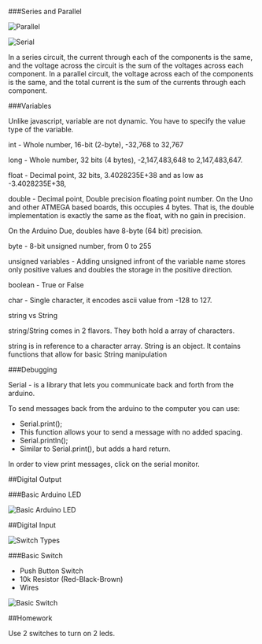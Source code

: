 ###Series and Parallel

![Parallel](https://github.com/zevenrodriguez/CIM542-642/blob/master/Breadboard%20examples/parallel_bb.jpg)

![Serial](https://github.com/zevenrodriguez/CIM542-642/blob/master/Breadboard%20examples/series_bb.jpg)

In a series circuit, the current through each of the components is the same, and the voltage across the circuit is the sum of the voltages across each component. In a parallel circuit, the voltage across each of the components is the same, and the total current is the sum of the currents through each component.

###Variables

Unlike javascript, variable are not dynamic. You have to specify the value type of the variable.

int - Whole number, 16-bit (2-byte), -32,768 to 32,767

long - Whole number, 32 bits (4 bytes),  -2,147,483,648 to 2,147,483,647.

float - Decimal point, 32 bits, 3.4028235E+38 and as low as -3.4028235E+38, 

double - Decimal point, Double precision floating point number. On the Uno and other ATMEGA based boards, this occupies 4 bytes. That is, the double implementation is exactly the same as the float, with no gain in precision.

On the Arduino Due, doubles have 8-byte (64 bit) precision.

byte - 8-bit unsigned number, from 0 to 255

unsigned variables - Adding unsigned infront of the variable name stores only positive values and doubles the storage in the positive direction.

boolean - True or False

char - Single character, it encodes ascii value from -128 to 127.

string vs String

string/String comes in 2 flavors. They both hold a array of characters.

string is in reference to a character array. String is an object. It contains functions that allow for basic String manipulation


###Debugging

Serial - is a library that lets you communicate back and forth from the arduino.

To send messages back from the arduino to the computer you can use:

* Serial.print();
 * This function allows your to send a message with no added spacing.
* Serial.println();
 * Similar to Serial.print(), but adds a hard return.
 
 In order to view print messages, click on the serial monitor.


##Digital Output

###Basic Arduino LED

![Basic Arduino LED](https://github.com/zevenrodriguez/CIM542-642/blob/master/Breadboard%20examples/basicLEDArduino_bb.jpg)


##Digital Input

![Switch Types](http://1.bp.blogspot.com/-KYLSTT7MnNo/VGQganMCoNI/AAAAAAAAIpY/wryTzxRhz9I/s1600/types-of-switches.png)

###Basic Switch

* Push Button Switch
* 10k Resistor (Red-Black-Brown)
* Wires

![Basic Switch](https://github.com/zevenrodriguez/CIM542-642/blob/master/Breadboard%20examples/switch_bb.jpg)


##Homework

Use 2 switches to turn on 2 leds. 

